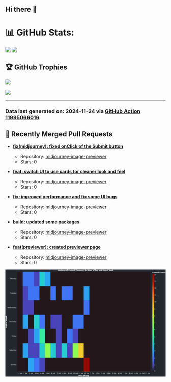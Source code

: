 ## Hi there 👋

<!--
**renerod1/renerod1** is a ✨ _special_ ✨ repository because its `README.md` (this file) appears on your GitHub profile.

Here are some ideas to get you started:

- 🔭 I’m currently working on ...
- 🌱 I’m currently learning ...
- 👯 I’m looking to collaborate on ...
- 🤔 I’m looking for help with ...
- 💬 Ask me about ...
- 📫 How to reach me: ...
- 😄 Pronouns: ...
- ⚡ Fun fact: ...
-->

# 📊 GitHub Stats:

![](https://github-readme-stats.vercel.app/api/?username=renerod1&hide_border=true&theme=transparent&show_icons=true&include_all_commits=true&exclude_repo=renerod1) ![](https://github-readme-stats.vercel.app/api/top-langs/?username=renerod1&hide_border=true&theme=transparent&layout=compact&langs_count=20&exclude_repo=renerod1&hide=git+attributes)

## 🏆 GitHub Trophies

![](https://github-profile-trophy.vercel.app/?username=renerod1&no-bg=true&no-frame=true)

![](https://skillicons.dev/icons?i=java,ts,godot,scss,kotlin,html,js,postgresql)

---

### Data last generated on: 2024-11-24 via [GitHub Action 11995066016](https://github.com/renerod1/renerod1/actions/runs/11995066016)


## 🔀 Recently Merged Pull Requests

- **[fix(midjourney): fixed onClick of the Submit button](https://github.com/renerod1/midjourney-image-previewer/pull/12)**
   - Repository: [midjourney-image-previewer](https://github.com/renerod1/midjourney-image-previewer)
   - Stars: 0

- **[feat: switch UI to use cards for cleaner look and feel](https://github.com/renerod1/midjourney-image-previewer/pull/10)**
   - Repository: [midjourney-image-previewer](https://github.com/renerod1/midjourney-image-previewer)
   - Stars: 0

- **[fix: improved performance and fix some UI bugs](https://github.com/renerod1/midjourney-image-previewer/pull/9)**
   - Repository: [midjourney-image-previewer](https://github.com/renerod1/midjourney-image-previewer)
   - Stars: 0

- **[build: updated some packages](https://github.com/renerod1/midjourney-image-previewer/pull/8)**
   - Repository: [midjourney-image-previewer](https://github.com/renerod1/midjourney-image-previewer)
   - Stars: 0

- **[feat(previewer): created previewer page](https://github.com/renerod1/midjourney-image-previewer/pull/7)**
   - Repository: [midjourney-image-previewer](https://github.com/renerod1/midjourney-image-previewer)
   - Stars: 0

![](DataVisuals/data.gif)

